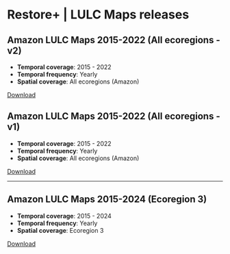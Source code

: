 # Restore+ | LULC Maps releases

## Amazon LULC Maps 2015-2022 (All ecoregions - v2)

* **Temporal coverage**: 2015 - 2022
* **Temporal frequency**: Yearly
* **Spatial coverage**: All ecoregions (Amazon)

[Download](https://github.com/restore-plus/lulcbrazil-maps/releases/tag/lulc-amazon-v2)

## Amazon LULC Maps 2015-2022 (All ecoregions - v1)

* **Temporal coverage**: 2015 - 2022
* **Temporal frequency**: Yearly
* **Spatial coverage**: All ecoregions (Amazon)

[Download](https://github.com/restore-plus/lulcbrazil-maps/releases/tag/lulc-amazon-v1)

---

## Amazon LULC Maps 2015-2024 (Ecoregion 3)

* **Temporal coverage**: 2015 - 2024
* **Temporal frequency**: Yearly
* **Spatial coverage**: Ecoregion 3

[Download](https://github.com/restore-plus/lulcbrazil-maps/releases/tag/lulc-ecoregion3-v1)

